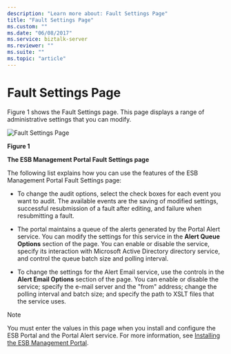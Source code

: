 ```yaml
---
description: "Learn more about: Fault Settings Page"
title: "Fault Settings Page"
ms.custom: ""
ms.date: "06/08/2017"
ms.service: biztalk-server
ms.reviewer: ""
ms.suite: ""
ms.topic: "article"
---
```

# Fault Settings Page
Figure 1 shows the Fault Settings page. This page displays a range of administrative settings that you can modify.

 ![Fault Settings Page](../esb-toolkit/media/ch8-faultsettingspage.gif "Ch8-FaultSettingsPage")

 **Figure 1**

 **The ESB Management Portal Fault Settings page**

 The following list explains how you can use the features of the ESB Management Portal Fault Settings page:

-   To change the audit options, select the check boxes for each event you want to audit. The available events are the saving of modified settings, successful resubmission of a fault after editing, and failure when resubmitting a fault.

-   The portal maintains a queue of the alerts generated by the Portal Alert service. You can modify the settings for this service in the **Alert Queue Options** section of the page. You can enable or disable the service, specify its interaction with Microsoft Active Directory directory service, and control the queue batch size and polling interval.

-   To change the settings for the Alert Email service, use the controls in the **Alert Email Options** section of the page. You can enable or disable the service; specify the e-mail server and the "from" address; change the polling interval and batch size; and specify the path to XSLT files that the service uses.

> [!NOTE]
>  You must enter the values in this page when you install and configure the ESB Portal and the Portal Alert service. For more information, see [Installing the ESB Management Portal](https://go.microsoft.com/fwlink/?LinkId=188554).
